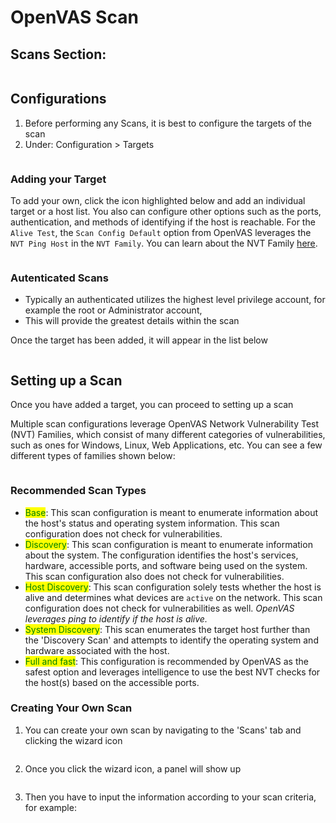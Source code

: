 # OpenVAS Scan

## Scans Section:

<figure><img src="../../../../../../.gitbook/assets/image (63).png" alt=""><figcaption></figcaption></figure>



## Configurations

1. Before performing any Scans, it is best to configure the targets of the scan
2. Under: Configuration > Targets

<figure><img src="../../../../../../.gitbook/assets/image (66).png" alt=""><figcaption></figcaption></figure>

### Adding your Target

To add your own, click the icon highlighted below and add an individual target or a host list. You also can configure other options such as the ports, authentication, and methods of identifying if the host is reachable. For the `Alive Test`, the `Scan Config Default` option from OpenVAS leverages the `NVT Ping Host` in the `NVT Family`. You can learn about the NVT Family [here](https://docs.greenbone.net/GSM-Manual/gos-22.04/en/scanning.html#creating-a-target).

<figure><img src="../../../../../../.gitbook/assets/image (65).png" alt=""><figcaption></figcaption></figure>

### Autenticated Scans

* Typically an authenticated utilizes the highest level privilege account, for example the root or Administrator account,&#x20;
* This will provide the greatest details within the scan

Once the target has been added, it will appear in the list below

<figure><img src="../../../../../../.gitbook/assets/image (67).png" alt=""><figcaption></figcaption></figure>

## Setting up a Scan

Once you have added a target, you can proceed to setting up a scan

Multiple scan configurations leverage OpenVAS Network Vulnerability Test (NVT) Families, which consist of many different categories of vulnerabilities, such as ones for Windows, Linux, Web Applications, etc. You can see a few different types of families shown below:

<figure><img src="../../../../../../.gitbook/assets/image (68).png" alt=""><figcaption></figcaption></figure>

### Recommended Scan Types

* <mark style="color:green;">Base</mark>: This scan configuration is meant to enumerate information about the host's status and operating system information. This scan configuration does not check for vulnerabilities.
* <mark style="color:green;">Discovery</mark>: This scan configuration is meant to enumerate information about the system. The configuration identifies the host's services, hardware, accessible ports, and software being used on the system. This scan configuration also does not check for vulnerabilities.
* <mark style="color:green;">Host Discovery</mark>: This scan configuration solely tests whether the host is alive and determines what devices are `active` on the network. This scan configuration does not check for vulnerabilities as well. _OpenVAS leverages ping to identify if the host is alive._
* <mark style="color:green;">System Discovery</mark>: This scan enumerates the target host further than the 'Discovery Scan' and attempts to identify the operating system and hardware associated with the host.
* <mark style="color:green;">Full and fast</mark>: This configuration is recommended by OpenVAS as the safest option and leverages intelligence to use the best NVT checks for the host(s) based on the accessible ports.

### Creating Your Own Scan

1. You can create your own scan by navigating to the 'Scans' tab and clicking the wizard icon

<figure><img src="../../../../../../.gitbook/assets/image (69).png" alt=""><figcaption></figcaption></figure>

2. Once you click the wizard icon, a panel will show up

<figure><img src="../../../../../../.gitbook/assets/image (70).png" alt=""><figcaption></figcaption></figure>

3. Then you have to input the information according to your scan criteria, for example:

<figure><img src="../../../../../../.gitbook/assets/image (71).png" alt=""><figcaption></figcaption></figure>

<figure><img src="../../../../../../.gitbook/assets/image (72).png" alt=""><figcaption></figcaption></figure>
